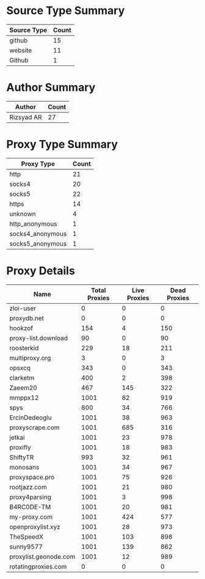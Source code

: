 # Source Type Summary

| Source Type | Count |
|-------------|-------|
| github | 15 |
| website | 11 |
| Github | 1 |


# Author Summary

| Author | Count |
|--------|-------|
| Rizsyad AR | 27 |


# Proxy Type Summary

| Proxy Type | Count |
|------------|-------|
| http | 21 |
| socks4 | 20 |
| socks5 | 22 |
| https | 14 |
| unknown | 4 |
| http_anonymous | 1 |
| socks4_anonymous | 1 |
| socks5_anonymous | 1 |


# Proxy Details

| Name | Total Proxies | Live Proxies | Dead Proxies |
|------|---------------|--------------|---------------|
| zloi-user | 0 | 0 | 0 |
| proxydb.net | 0 | 0 | 0 |
| hookzof | 154 | 4 | 150 |
| proxy-list.download | 90 | 0 | 90 |
| roosterkid | 229 | 18 | 211 |
| multiproxy.org | 3 | 0 | 3 |
| opsxcq | 343 | 0 | 343 |
| clarketm | 400 | 2 | 398 |
| Zaeem20 | 467 | 145 | 322 |
| mmppx12 | 1001 | 82 | 919 |
| spys | 800 | 34 | 766 |
| ErcinDedeoglu | 1001 | 38 | 963 |
| proxyscrape.com | 1001 | 685 | 316 |
| jetkai | 1001 | 23 | 978 |
| proxifly | 1001 | 18 | 983 |
| ShiftyTR | 993 | 32 | 961 |
| monosans | 1001 | 34 | 967 |
| proxyspace.pro | 1001 | 75 | 926 |
| rootjazz.com | 1001 | 21 | 980 |
| proxy4parsing | 1001 | 3 | 998 |
| B4RC0DE-TM | 1001 | 20 | 981 |
| my-proxy.com | 1001 | 424 | 577 |
| openproxylist.xyz | 1001 | 28 | 973 |
| TheSpeedX | 1001 | 103 | 898 |
| sunny9577 | 1001 | 139 | 862 |
| proxylist.geonode.com | 1001 | 12 | 989 |
| rotatingproxies.com | 0 | 0 | 0 |
